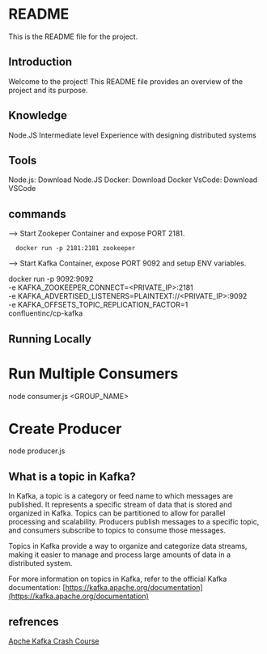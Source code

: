 
# README

This is the README file for the project.

## Introduction

Welcome to the project! This README file provides an overview of the project and its purpose.

## Knowledge
Node.JS Intermediate level
Experience with designing distributed systems

## Tools
Node.js: Download Node.JS
Docker: Download Docker
VsCode: Download VSCode

## commands

--> Start Zookeper Container and expose PORT 2181.
      
      docker run -p 2181:2181 zookeeper

--> Start Kafka Container, expose PORT 9092 and setup ENV variables.

docker run -p 9092:9092 \
-e KAFKA_ZOOKEEPER_CONNECT=<PRIVATE_IP>:2181 \
-e KAFKA_ADVERTISED_LISTENERS=PLAINTEXT://<PRIVATE_IP>:9092 \
-e KAFKA_OFFSETS_TOPIC_REPLICATION_FACTOR=1 \
confluentinc/cp-kafka


## Running Locally

# Run Multiple Consumers

node consumer.js <GROUP_NAME>

# Create Producer
node producer.js

## What is a topic in Kafka?

In Kafka, a topic is a category or feed name to which messages are published. It represents a specific stream of data that is stored and organized in Kafka. Topics can be partitioned to allow for parallel processing and scalability. Producers publish messages to a specific topic, and consumers subscribe to topics to consume those messages.

Topics in Kafka provide a way to organize and categorize data streams, making it easier to manage and process large amounts of data in a distributed system.

For more information on topics in Kafka, refer to the official Kafka documentation: [https://kafka.apache.org/documentation](https://kafka.apache.org/documentation)


## refrences 

[Apche Kafka Crash Course](https://www.youtube.com/watch?v=ZJJHm_bd9Zo)




